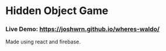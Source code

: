 # Hidden Object Game

### Live Demo: https://joshwrn.github.io/wheres-waldo/

Made using react and firebase.
